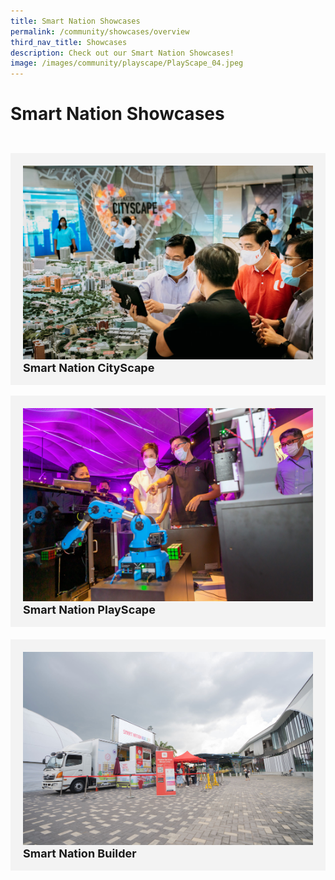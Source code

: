 ```yaml
---
title: Smart Nation Showcases
permalink: /community/showcases/overview
third_nav_title: Showcases
description: Check out our Smart Nation Showcases!
image: /images/community/playscape/PlayScape_04.jpeg
---
```

# Smart Nation Showcases

<br>
<div class="row" style="padding: 10px 0px 10px 0px;">
  <div class="col" style="background-color: #f3f3f3; padding: 20px 20px 0px 20px;"> 
    <a href="/community/showcases/cityscape"><img src="/images/community/cityscape/Cityscape-01.jpeg" alt="CityScape"></a><br>
    <div class="header" style="font-size:18px"><b>Smart Nation CityScape</b></div><br>
  </div> &nbsp &nbsp &nbsp
  	<div class="col" style="background-color: #f3f3f3; padding: 20px 20px 0px 20px;"> 
      <a href="/community/showcases/playscape"><img src="/images/community/playscape/Playscape_Rubik.jpg" alt="PlayScape"></a><br>
      <div class="header" style="font-size:18px"><b>Smart Nation PlayScape</b></div>  <br>
  </div>
 </div>
 
 <div class="row" style="padding: 10px 0px 10px 0px;">  
  <div class="col" style="background-color: #f3f3f3; padding: 20px 20px 0px 20px;"> 
	    <a href="/community/showcases/builder"><img src="/images/community/builder/Smart_Nation_Builder_00.jpeg"></a><br>
     <div class="header" style="font-size:18px"><b>Smart Nation Builder</b></div><br>
  </div> &nbsp &nbsp &nbsp
  	<div class="col" style="padding: 0px 20px 0px 20px;" ><br>
  </div>
 </div>